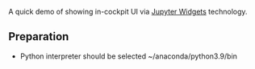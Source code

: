 A quick demo of showing in-cockpit UI via [Jupyter Widgets](https://ipywidgets.readthedocs.io) technology.

## Preparation

- Python interpreter should be selected ~/anaconda/python3.9/bin
